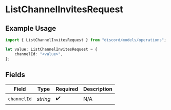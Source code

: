 # ListChannelInvitesRequest

## Example Usage

```typescript
import { ListChannelInvitesRequest } from "discord/models/operations";

let value: ListChannelInvitesRequest = {
    channelId: "<value>",
};
```

## Fields

| Field              | Type               | Required           | Description        |
| ------------------ | ------------------ | ------------------ | ------------------ |
| `channelId`        | *string*           | :heavy_check_mark: | N/A                |